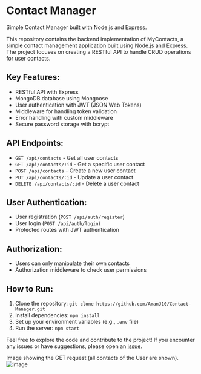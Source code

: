 # Contact Manager
 Simple Contact Manager built with Node.js and Express.

This repository contains the backend implementation of MyContacts, a simple contact management application built using Node.js and Express. The project focuses on creating a RESTful API to handle CRUD operations for user contacts.

## Key Features:

- RESTful API with Express
- MongoDB database using Mongoose
- User authentication with JWT (JSON Web Tokens)
- Middleware for handling token validation
- Error handling with custom middleware
- Secure password storage with bcrypt

## API Endpoints:

- `GET /api/contacts` - Get all user contacts
- `GET /api/contacts/:id` - Get a specific user contact
- `POST /api/contacts` - Create a new user contact
- `PUT /api/contacts/:id` - Update a user contact
- `DELETE /api/contacts/:id` - Delete a user contact

## User Authentication:

- User registration (`POST /api/auth/register`)
- User login (`POST /api/auth/login`)
- Protected routes with JWT authentication

## Authorization:

- Users can only manipulate their own contacts
- Authorization middleware to check user permissions

## How to Run:

1. Clone the repository: `git clone https://github.com/AmanJ10/Contact-Manager.git`
2. Install dependencies: `npm install`
3. Set up your environment variables (e.g., `.env` file)
4. Run the server: `npm start`

Feel free to explore the code and contribute to the project! If you encounter any issues or have suggestions, please open an [issue](https://github.com/AmanJ10/Contact-Manager/issues).

Image showing the GET request (all contacts of the User are shown).
![image](https://github.com/AmanJ10/Contact-Manager/assets/83915557/48d4c49a-67c2-46c3-9d22-488f6e26e112)




